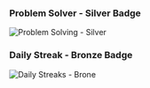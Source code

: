 ### Problem Solver - Silver Badge


![Problem Solving -  Silver](https://github.com/user-attachments/assets/3e156d7b-a6b6-4852-a740-8de412b7c6a3)


### Daily Streak - Bronze Badge


![Daily Streaks - Brone](https://github.com/user-attachments/assets/b69a4c5f-8ebd-41d1-88fd-f66cb8f509e2)
